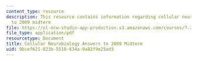 ```yaml
---
content_type: resource
description: This resource contains information regarding cellular neurobiology answers
  to 2009 midterm
file: https://ol-ocw-studio-app-production.s3.amazonaws.com/courses/7-29j-cellular-neurobiology-spring-2012/9bcef621823b5518634a0a82f9e25ad3_MIT7_29JS12_Midterm09Ans.pdf
file_type: application/pdf
resourcetype: Document
title: Cellular Neurobiology Answers to 2009 Midterm
uid: 9bcef621-823b-5518-634a-0a82f9e25ad3
---
```

